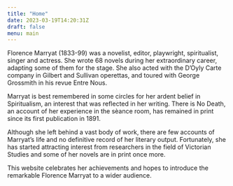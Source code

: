 ```yaml
---
title: "Home"
date: 2023-03-19T14:20:31Z
draft: false
menu: main
---
```


Florence Marryat (1833-99) was a novelist, editor, playwright, spiritualist, singer and actress. She wrote 68 novels during her extraordinary career, adapting some of them for the stage. She also acted with the D’Oyly Carte company in Gilbert and Sullivan operettas, and toured with George Grossmith in his revue Entre Nous.

Marryat is best remembered in some circles for her ardent belief in Spiritualism, an interest that was reflected in her writing. There is No Death, an account of her experience in the sèance room, has remained in print since its first publication in 1891.

Although she left behind a vast body of work, there are few accounts of Marryat’s life and no definitive record of her literary output. Fortunately, she has started attracting interest from researchers in the field of Victorian Studies and some of her novels are in print once more.

This website celebrates her achievements and hopes to introduce the remarkable Florence Marryat to a wider audience.
